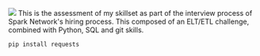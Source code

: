 ![](https://github.com/tiaversa/sparkNetworksChallenge/bannerProject.png)
This is the assessment of my skillset as part of the interview process of Spark Network's hiring process. This composed of an ELT/ETL challenge, combined with Python, SQL and git skills.

```pip install requests```
